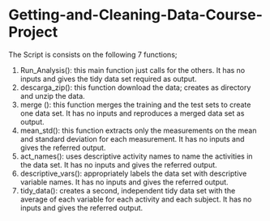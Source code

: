 Getting-and-Cleaning-Data-Course-Project
========================================

The Script is consists on the following 7 functions;

1.	Run_Analysis(): this main function just calls for the others. It has no inputs and gives the tidy data set required as output. 
2.	descarga_zip(): this function download the data; creates as directory and unzip the data. 
3.	merge (): this function merges the training and the test sets to create one data set. It has no inputs and reproduces a merged data set as output. 
4.	mean_std(): this function extracts only the measurements on the mean and standard deviation for each measurement. It has no inputs and gives the referred output. 
5.	act_names(): uses descriptive activity names to name the activities in the data set. It has no inputs and gives the referred output.  
6.	descriptive_vars(): appropriately labels the data set with descriptive variable names. It has no inputs and gives the referred output.   
7.	tidy_data(): creates a second, independent tidy data set with the average of each variable for each activity and each subject. It has no inputs and gives the referred output.  
